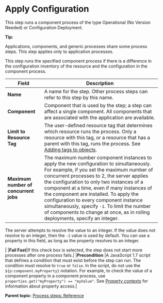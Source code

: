 # Apply Configuration

This step runs a component process of the type Operational \(No Version Needed\) or Configuration Deployment.

**Tip:** 

Applications, components, and generic processes share some process steps. This step applies only to application processes.

This step runs the specified component process if there is a difference in the configuration inventory of the resource and the configuration in the component process.

|Field|Description|
|-----|-----------|
|**Name**|A name for the step. Other process steps can refer to this step by this name.|
|**Component**|Component that is used by the step; a step can affect a single component. All components that are associated with the application are available.|
|**Limit to Resource Tag**|The user-defined resource tag that determines which resource runs the process. Only a resource with this tag, or a resource that has a parent with this tag, runs the process. See [Adding tags to objects](addingtags_tsk.md#).|
|**Maximum number of concurrent jobs**|The maximum number component instances to apply the new configuration to simultaneously. For example, if you set the maximum number of concurrent processes to 2, the server applies the configuration to only two instances of a component at a time, even if many instances of the component are installed. To apply the configuration to every component instance simultaneously, specify `-1`. To limit the number of components to change at once, as in rolling deployments, specify an integer.

The server attempts to resolve the value to an integer. If the value does not resolve to an integer, then the `-1` value is used by default. You can use a property in this field, as long as the property resolves to an integer.

|
|**Fail Fast**|If this check box is selected, the step does not start more processes after one process fails.|
|**Precondition** |A JavaScript 1.7 script that defines a condition that must exist before the step can run. The condition must resolve to `true` or `false`. In the script, do not use the `${p:component.myProperty}` notation. For example, to check the value of a component property in a component process, use `properties.get("myProperty") == "myValue"`. See [Property contexts](ud_properties_context.md#) for information about property access.|

**Parent topic:** [Process steps: Reference](../topics/app_processSteps.md)

